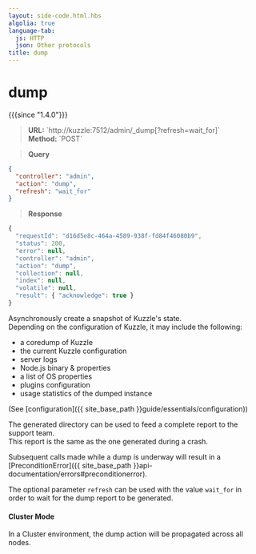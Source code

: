 ```yaml
---
layout: side-code.html.hbs
algolia: true
language-tab:
  js: HTTP
  json: Other protocols
title: dump
---
```


# dump

{{{since "1.4.0"}}}


<blockquote class="js">
<p>
<b>URL:</b> `http://kuzzle:7512/admin/_dump[?refresh=wait_for]`  
</br><b>Method:</b> `POST`
</p>
</blockquote>

<blockquote class="json">
<p>
<b>Query</b>
</p>
</blockquote>


```json
{
  "controller": "admin",
  "action": "dump",
  "refresh": "wait_for"
}
```

>**Response**

```javascript
{
  "requestId": "d16d5e8c-464a-4589-938f-fd84f46080b9",
  "status": 200,
  "error": null,
  "controller": "admin",
  "action": "dump",
  "collection": null,
  "index": null,
  "volatile": null,
  "result": { "acknowledge": true }
}
```

Asynchronously create a snapshot of Kuzzle's state.  
Depending on the configuration of Kuzzle, it may include the following:

* a coredump of Kuzzle
* the current Kuzzle configuration
* server logs
* Node.js binary & properties
* a list of OS properties
* plugins configuration
* usage statistics of the dumped instance

(See [configuration]({{ site_base_path }}guide/essentials/configuration))

The generated directory can be used to feed a complete report to the support team.  
This report is the same as the one generated during a crash.  

Subsequent calls made while a dump is underway will result in a [PreconditionError]({{ site_base_path }}api-documentation/errors#preconditionerror).  

The optional parameter `refresh` can be used with the value `wait_for` in order to wait for the dump report to be generated.

#### Cluster Mode

In a Cluster environment, the dump action will be propagated across all nodes.
